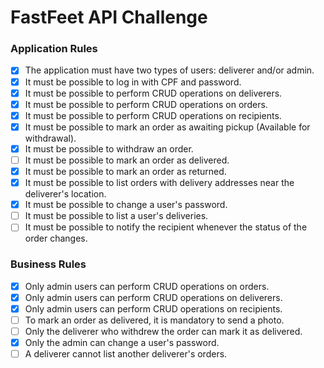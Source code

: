 # FastFeet API Challenge

### Application Rules

- [x] The application must have two types of users: deliverer and/or admin.
- [x] It must be possible to log in with CPF and password.
- [x] It must be possible to perform CRUD operations on deliverers.
- [x] It must be possible to perform CRUD operations on orders.
- [x] It must be possible to perform CRUD operations on recipients.
- [x] It must be possible to mark an order as awaiting pickup (Available for withdrawal).
- [x] It must be possible to withdraw an order.
- [ ] It must be possible to mark an order as delivered.
- [x] It must be possible to mark an order as returned.
- [x] It must be possible to list orders with delivery addresses near the deliverer's location.
- [x] It must be possible to change a user's password.
- [ ] It must be possible to list a user's deliveries.
- [ ] It must be possible to notify the recipient whenever the status of the order changes.

### Business Rules

- [x] Only admin users can perform CRUD operations on orders.
- [x] Only admin users can perform CRUD operations on deliverers.
- [x] Only admin users can perform CRUD operations on recipients.
- [ ] To mark an order as delivered, it is mandatory to send a photo.
- [ ] Only the deliverer who withdrew the order can mark it as delivered.
- [x] Only the admin can change a user's password.
- [ ] A deliverer cannot list another deliverer's orders.
